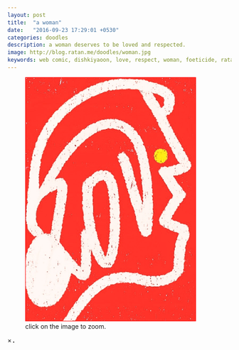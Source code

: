 ```yaml
---
layout: post
title:  "a woman"
date:   "2016-09-23 17:29:01 +0530"
categories: doodles
description: a woman deserves to be loved and respected.
image: http://blog.ratan.me/doodles/woman.jpg
keywords: web comic, dishkiyaoon, love, respect, woman, foeticide, ratan, ratandeep, ratandeep singh
---
```

<!--p align=center><img style="border: 0px solid #000;" src="/doodles/love_me.jpg" alt="" width="68%" height="68%" /></p-->

<figure>
    <img id="myImg" style="border: 1px solid #ff0000;" src="/doodles/woman.jpg" alt="" width="90%" height="90%">
  <figcaption>click on the image to zoom.</figcaption>
</figure>


<div id="myModal" class="modal">
  <span class="close">×</span>
  <img class="modal-content" id="img01" style="border: 1px solid #000;">
  <div id="caption"></div>
</div>

